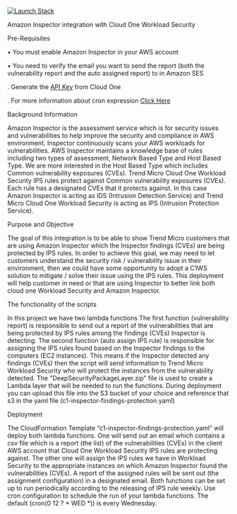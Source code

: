 [![Launch Stack](https://cdn.rawgit.com/buildkite/cloudformation-launch-stack-button-svg/master/launch-stack.svg)](https://console.aws.amazon.com/cloudformation/home#/stacks/new?stackName=c1-inspector-findings-protection&templateURL=https://vulnerabilitytestbucket.s3.amazonaws.com/c1-inspector-findings-protection.yaml)


Amazon Inspector integration with Cloud One Workload Security

Pre-Requisites

• You must enable Amazon Inspector in your AWS account


• You need to verify the email you want to send the report (both the vulnerability report and the auto assigned report) to in Amazon SES

. Generate the [API Key](https://cloudone.trendmicro.com/docs/identity-and-account-management/c1-api-key/) from Cloud One

. For more information about cron expression [Click Here](https://www.designcise.com/web/tutorial/how-to-fix-parameter-scheduleexpression-is-not-valid-serverless-error)

Background Information

Amazon Inspector is the assessment service which is for security issues and vulnerabilities to help improve the security and compliance in AWS environment. Inspector continuously scans your AWS workloads for vulnerabilities. AWS Inspector maintains a knowledge base of rules including two types of assessment, Network Based Type and Host Based Type. We are more interested in the Host Based Type which includes Common vulnerability exposures (CVEs).
Trend Micro Cloud One Workload Security IPS rules protect against Common vulnerability exposures (CVEs). Each rule has a designated CVEs that it protects against.
In this case Amazon Inspector is acting as IDS (Intrusion Detection Service) and Trend Micro Cloud One Workload Security is acting as IPS (Intrusion Protection Service).

Purpose and Objective

The goal of this integration is to be able to show Trend Micro customers that are using Amazon Inspector which the Inspector findings (CVEs) are being protected by IPS rules. In order to achieve this goal, we may need to let customers understand the security risk / vulnerability issue in their environment, then we could have some opportunity to adopt a C1WS solution to mitigate / solve their issue using the IPS rules.
This deployment will help customer in need or that are using Inspector to better link both cloud one Workload Security and Amazon Inspector.

The functionality of the scripts

In this project we have two lambda functions The first function (vulnerability report) is responsible to send out a report of the vulnerabilities that are being protected by IPS rules among the findings (CVEs) Inspector is detecting. The second function (auto assign IPS rule) is responsible for assigning the IPS rules found based on the Inspector findings to the computers (EC2 instances). This means if the Inspector detected any findings (CVEs) then the script will send information to Trend Micro Workload Security who will protect the instances from the vulnerability detected. The "DeepSecurityPackageLayer.zip" file is used to create a Lambda layer that will be needed to run the functions. During deployment you can upload this file into the S3 bucket of your choice and reference that s3 in the yaml file (c1-inspector-findings-protection.yaml)

Deployment

The CloudFormation Template “c1-inspector-findings-protection.yaml” will deploy both lambda functions. One will send out an email which contains a csv file which is a report (the list) of the vulnerabilities (CVEs) in the client AWS account that Cloud One Workload Security IPS rules are protecting against. The other one will assign the IPS rules we have in Workload Security to the appropriate instances on which Amazon Inspector found the vulnerabilities (CVEs). A report of the assigned rules will be sent out (the assignment configuration) in a designated email.
Both functions can be set up to run periodically according to the releasing of IPS rule weekly.
Use cron configuration to schedule the run of your lambda functions. The default (cron(0 12 ? * WED *)) is every Wednesday.
